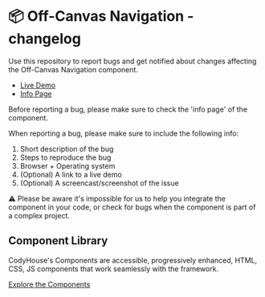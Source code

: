 # 📦 Off-Canvas Navigation - changelog

Use this repository to report bugs and get notified about changes affecting the Off-Canvas Navigation component.

- [Live Demo](https://codyhouse.co/ds/components/app/off-canvas-navigation)
- [Info Page](https://codyhouse.co/ds/components/info/off-canvas-navigation)

Before reporting a bug, please make sure to check the 'info page' of the component. 

When reporting a bug, please make sure to include the following info:

1. Short description of the bug
2. Steps to reproduce the bug
3. Browser + Operating system
4. (Optional) A link to a live demo
5. (Optional) A screencast/screenshot of the issue

⚠️ Please be aware it's impossible for us to help you integrate the component in your code, or check for bugs when the component is part of a complex project.

## Component Library

CodyHouse's Components are accessible, progressively enhanced, HTML, CSS, JS components that work seamlessly with the framework.

[Explore the Components](https://codyhouse.co/ds/components)
